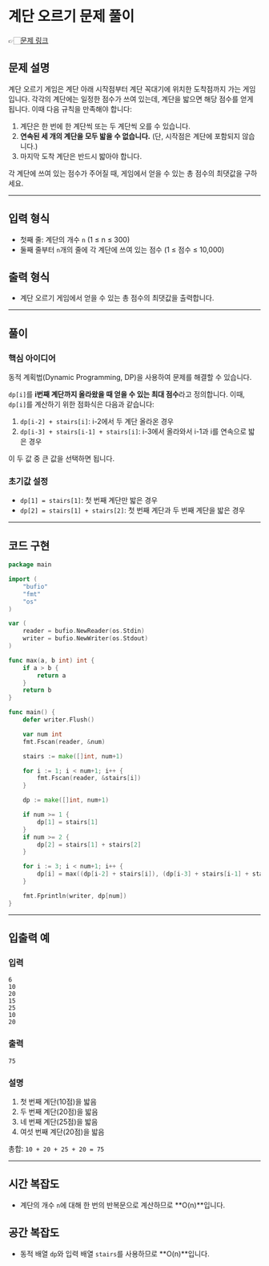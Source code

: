 # 계단 오르기 문제 풀이
👉🏻[문제 링크](https://www.acmicpc.net/problem/2579)

## 문제 설명
계단 오르기 게임은 계단 아래 시작점부터 계단 꼭대기에 위치한 도착점까지 가는 게임입니다. 각각의 계단에는 일정한 점수가 쓰여 있는데, 계단을 밟으면 해당 점수를 얻게 됩니다. 이때 다음 규칙을 만족해야 합니다:

1. 계단은 한 번에 한 계단씩 또는 두 계단씩 오를 수 있습니다.
2. **연속된 세 개의 계단을 모두 밟을 수 없습니다.** (단, 시작점은 계단에 포함되지 않습니다.)
3. 마지막 도착 계단은 반드시 밟아야 합니다.

각 계단에 쓰여 있는 점수가 주어질 때, 게임에서 얻을 수 있는 총 점수의 최댓값을 구하세요.

---

## 입력 형식
- 첫째 줄: 계단의 개수 `n` (1 ≤ n ≤ 300)
- 둘째 줄부터 `n`개의 줄에 각 계단에 쓰여 있는 점수 (1 ≤ 점수 ≤ 10,000)

## 출력 형식
- 계단 오르기 게임에서 얻을 수 있는 총 점수의 최댓값을 출력합니다.

---

## 풀이
### 핵심 아이디어
동적 계획법(Dynamic Programming, DP)을 사용하여 문제를 해결할 수 있습니다. 

`dp[i]`를 **i번째 계단까지 올라왔을 때 얻을 수 있는 최대 점수**라고 정의합니다. 이때, `dp[i]`를 계산하기 위한 점화식은 다음과 같습니다:

1. `dp[i-2] + stairs[i]`: i-2에서 두 계단 올라온 경우
2. `dp[i-3] + stairs[i-1] + stairs[i]`: i-3에서 올라와서 i-1과 i를 연속으로 밟은 경우

이 두 값 중 큰 값을 선택하면 됩니다.

### 초기값 설정
- `dp[1] = stairs[1]`: 첫 번째 계단만 밟은 경우
- `dp[2] = stairs[1] + stairs[2]`: 첫 번째 계단과 두 번째 계단을 밟은 경우

---

## 코드 구현
```go
package main

import (
	"bufio"
	"fmt"
	"os"
)

var (
	reader = bufio.NewReader(os.Stdin)
	writer = bufio.NewWriter(os.Stdout)
)

func max(a, b int) int {
	if a > b {
		return a
	}
	return b
}

func main() {
	defer writer.Flush()

	var num int
	fmt.Fscan(reader, &num)

	stairs := make([]int, num+1)

	for i := 1; i < num+1; i++ {
		fmt.Fscan(reader, &stairs[i])
	}

	dp := make([]int, num+1)

	if num >= 1 {
		dp[1] = stairs[1]
	}
	if num >= 2 {
		dp[2] = stairs[1] + stairs[2]
	}

	for i := 3; i < num+1; i++ {
		dp[i] = max((dp[i-2] + stairs[i]), (dp[i-3] + stairs[i-1] + stairs[i]))
	}

	fmt.Fprintln(writer, dp[num])
}
```

---

## 입출력 예
### 입력
```
6
10
20
15
25
10
20
```

### 출력
```
75
```

### 설명
1. 첫 번째 계단(10점)을 밟음
2. 두 번째 계단(20점)을 밟음
3. 네 번째 계단(25점)을 밟음
4. 여섯 번째 계단(20점)을 밟음

총합: `10 + 20 + 25 + 20 = 75`

---

## 시간 복잡도
- 계단의 개수 `n`에 대해 한 번의 반복문으로 계산하므로 **O(n)**입니다.

## 공간 복잡도
- 동적 배열 `dp`와 입력 배열 `stairs`를 사용하므로 **O(n)**입니다.
